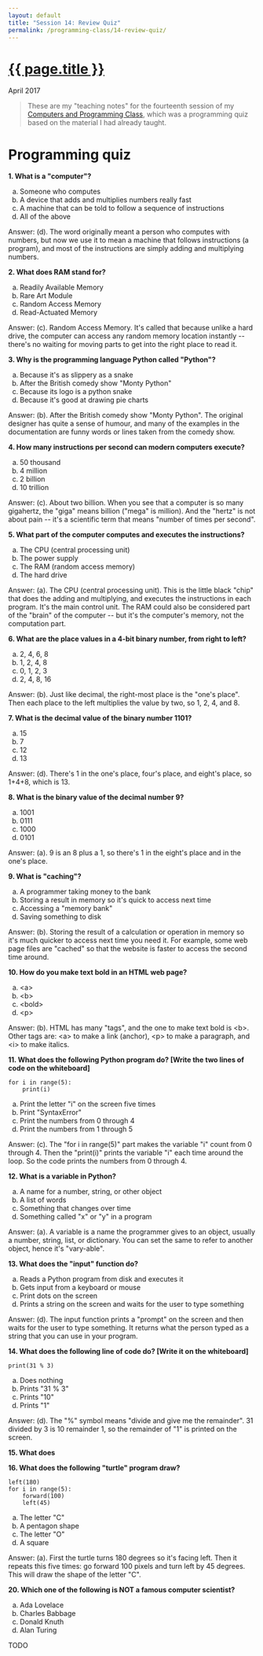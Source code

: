 ```yaml
---
layout: default
title: "Session 14: Review Quiz"
permalink: /programming-class/14-review-quiz/
---
```

<h1><a href="{{ page.permalink }}">{{ page.title }}</a></h1>
<p class="subtitle">April 2017</p>

> These are my "teaching notes" for the fourteenth session of my [Computers and Programming Class](/programming-class/), which was a programming quiz based on the material I had already taught.

<style>
p.question { font-weight: bold; }
ol { list-style-type: lower-alpha; }
</style>


Programming quiz
================

**1. What is a "computer"?**

1. Someone who computes
2. A device that adds and multiplies numbers really fast
3. A machine that can be told to follow a sequence of instructions
4. All of the above

Answer: (d). The word originally meant a person who computes with numbers, but now we use it to mean a machine that follows instructions (a program), and most of the instructions are simply adding and multiplying numbers.


**2. What does RAM stand for?**

1. Readily Available Memory
2. Rare Art Module
3. Random Access Memory
4. Read-Actuated Memory

Answer: (c). Random Access Memory. It's called that because unlike a hard drive, the computer can access any random memory location instantly -- there's no waiting for moving parts to get into the right place to read it.


**3. Why is the programming language Python called "Python"?**

1. Because it's as slippery as a snake
2. After the British comedy show "Monty Python"
3. Because its logo is a python snake
4. Because it's good at drawing pie charts

Answer: (b). After the British comedy show "Monty Python". The original designer has quite a sense of humour, and many of the examples in the documentation are funny words or lines taken from the comedy show.


**4. How many instructions per second can modern computers execute?**

1. 50 thousand
2. 4 million
3. 2 billion
4. 10 trillion

Answer: (c). About two billion. When you see that a computer is so many gigahertz, the "giga" means billion ("mega" is million). And the "hertz" is not about pain -- it's a scientific term that means "number of times per second".


**5. What part of the computer computes and executes the instructions?**

1. The CPU (central processing unit)
2. The power supply
3. The RAM (random access memory)
4. The hard drive

Answer: (a). The CPU (central processing unit). This is the little black "chip" that does the adding and multiplying, and executes the instructions in each program. It's the main control unit. The RAM could also be considered part of the "brain" of the computer -- but it's the computer's memory, not the computation part.


**6. What are the place values in a 4-bit binary number, from right to left?**

1. 2, 4, 6, 8
2. 1, 2, 4, 8
3. 0, 1, 2, 3
4. 2, 4, 8, 16

Answer: (b). Just like decimal, the right-most place is the "one's place". Then each place to the left multiplies the value by two, so 1, 2, 4, and 8.


**7. What is the decimal value of the binary number 1101?**

1. 15
2. 7
3. 12
4. 13

Answer: (d). There's 1 in the one's place, four's place, and eight's place, so 1+4+8, which is 13.


**8. What is the binary value of the decimal number 9?**

1. 1001
2. 0111
3. 1000
4. 0101

Answer: (a). 9 is an 8 plus a 1, so there's 1 in the eight's place and in the one's place.


**9. What is "caching"?**

1. A programmer taking money to the bank
2. Storing a result in memory so it's quick to access next time
3. Accessing a "memory bank"
4. Saving something to disk


Answer: (b). Storing the result of a calculation or operation in memory so it's much quicker to access next time you need it. For example, some web page files are "cached" so that the website is faster to access the second time around.


**10. How do you make text bold in an HTML web page?**

1. &lt;a&gt;
2. &lt;b&gt;
3. &lt;bold&gt;
4. &lt;p&gt;

Answer: (b). HTML has many "tags", and the one to make text bold is &lt;b&gt;. Other tags are: &lt;a&gt; to make a link (anchor), &lt;p&gt; to make a paragraph, and &lt;i&gt; to make italics.


**11. What does the following Python program do? [Write the two lines of code on the whiteboard]**

    for i in range(5):
        print(i)

1. Print the letter "i" on the screen five times
2. Print "SyntaxError"
3. Print the numbers from 0 through 4
4. Print the numbers from 1 through 5

Answer: (c). The "for i in range(5)" part makes the variable "i" count from 0 through 4. Then the "print(i)" prints the variable "i" each time around the loop. So the code prints the numbers from 0 through 4.


**12. What is a variable in Python?**

1. A name for a number, string, or other object
2. A list of words
3. Something that changes over time
4. Something called "x" or "y" in a program

Answer: (a). A variable is a name the programmer gives to an object, usually a number, string, list, or dictionary. You can set the same to refer to another object, hence it's "vary-able".


**13. What does the "input" function do?**

1. Reads a Python program from disk and executes it
2. Gets input from a keyboard or mouse
3. Print dots on the screen
4. Prints a string on the screen and waits for the user to type something

Answer: (d). The input function prints a "prompt" on the screen and then waits for the user to type something. It returns what the person typed as a string that you can use in your program.


**14. What does the following line of code do? [Write it on the whiteboard]**

    print(31 % 3)

1. Does nothing
2. Prints "31 % 3"
3. Prints "10"
4. Prints "1"

Answer: (d). The "%" symbol means "divide and give me the remainder". 31 divided by 3 is 10 remainder 1, so the remainder of "1" is printed on the screen.


**15. What does**


**16. What does the following "turtle" program draw?**

    left(180)
    for i in range(5):
        forward(100)
        left(45)

1. The letter "C"
2. A pentagon shape
3. The letter "O"
4. A square

Answer: (a). First the turtle turns 180 degrees so it's facing left. Then it repeats this five times: go forward 100 pixels and turn left by 45 degrees. This will draw the shape of the letter "C".


**20. Which one of the following is NOT a famous computer scientist?**

1. Ada Lovelace
2. Charles Babbage
3. Donald Knuth
4. Alan Turing

TODO
